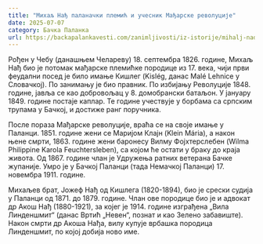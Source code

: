 ```yaml
---
title: "Михаљ Нађ паланачки племић и учесник Мађарске револуције"
date: 2025-07-07
category: Бачка Паланка
url: https://backapalankavesti.com/zanimljivosti/iz-istorije/mihalj-nadj-palanacki-plemic-i-ucesnik-madjarske-revolucije/
---
```


Рођен у Чебу (данашњем Челареву) 18. септембра 1826. године, Михаљ Нађ био је потомак мађарске племићке породице из 17. века, чији први феудални посед је било имање Кишлег (Kislég, данас Malé Lehnice у Словачкој). По занимању је био правник. По избијању Револуције 1848. године, јавља се као добровољац у 8. домобрански батаљон. У јануару 1849. године постаје каплар. Те године учествује у борбама са српским трупама у Бачкој, и достиже ранг поручника.

После пораза Мађарске револуције, враћа се на своје имање у Паланци. 1851. године жени се Маријом Клајн (Klein Mária), а након њене смрти, 1863. године жени баронесу Вилму Фојхтерслебен (Wilma Philippine Karola Feuchtersleben), са којом ће остати у браку до краја живота. Од 1867. године члан је Удружења ратних ветерана Бачке жупаније. Умро је у Бачкој Паланци (тада Немачкој Паланци) 17. новембра 1911. године.

Михаљев брат, Јожеф Нађ од Кишлега (1820-1894), био је срески судија у Паланци од 1871. до 1879. године. Члан ове породице био је и адвокат др Акош Нађ (1880-1921), за којег је 1914. године изграђена „Вила Линденшмит“ (данас Вртић „Невен“, познат и као Зелено забавиште). Након смрти др Акоша Нађа, вилу купује врбашка породица Линденшмит, по којој добија ново име.
